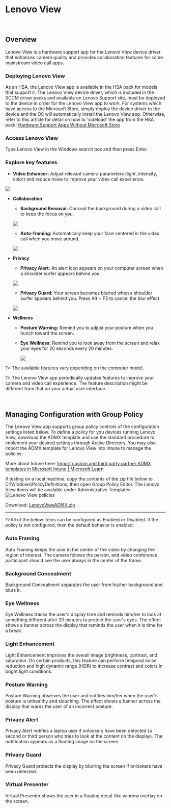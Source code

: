 # Lenovo View
<br>

## Overview

Lenovo View is a hardware support app for the Lenovo View device driver that enhances camera quality and provides collaboration features for some mainstream video call apps.

### Deploying Lenovo View
As an HSA, the Lenovo View app is available in the HSA pack for models that support it. The Lenovo View device driver, which is included in the SCCM driver packs and available on Lenovo Support site, must be deployed to the device in order for the Lenovo View app to work. For systems which have access to the Microsoft Store, simply deploy the device driver to the device and the OS will automatically install the Lenovo View app. Otherwise, refer to this article for detail on how to 'sideload' the app from the HSA pack: [Hardware Support Apps Without Microsoft Store](https://blog.lenovocdrt.com/#/2020/hsa-1)

### Access Lenovo View
Type Lenovo View in the Windows search box and then press Enter.

### Explore key features

- **Video Enhancer:** Adjust relevant camera parameters (light, intensity, color) and reduce noise to improve your video call experience.

![](../img/guides/view/Video_Enhancer.jpg)


- **Collaboration**
	- **Background Removal:** Conceal the background during a video call to keep the focus on you.

	![](../img/guides/view/Background_Removal.jpg)

	- **Auto-framing:** Automatically keep your face centered in the video call when you move around.

	![](../img/guides/view/Auto-Framing.jpg)

- **Privacy**
	- **Privacy Alert:** An alert icon appears on your computer screen when a shoulder surfer appears behind you.

	![](../img/guides/view/Privacy_Alert_2023.jpg)

	- **Privacy Guard:** Your screen becomes blurred when a shoulder surfer appears behind you. Press Alt + F2 to cancel the blur effect.

	![](../img/guides/view/Privacy_Guard.jpg)

- **Wellness**
	- **Posture Warning:** Remind you to adjust your posture when you hunch toward the screen.
	- **Eye Wellness:** Remind you to look away from the screen and relax your eyes for 20 seconds every 20 minutes.

		![](../img/guides/view/a_temp_digital_wellness_2023.jpg)

?> The available features vary depending on the computer model.

?> The Lenovo View app periodically updates features to improve your camera and video call experience. The feature description might be different from that on your actual user interface.

<br>

## Managing Configuration with Group Policy

The Lenovo View app supports group policy controls of the configuration settings listed below. To define a policy for you devices running Lenovo View, download the ADMX template and use the standard procedure to implement your desired settings through Active Directory.  You may also import the ADMX template for Lenovo View into Intune to manage the policies.

More about Intune here: [Import custom and third party partner ADMX templates in Microsoft Intune | Microsoft Learn](https://learn.microsoft.com/en-us/mem/intune/configuration/administrative-templates-import-custom)

If testing on a local machine, copy the contents of the zip file below to C:\Windows\PolicyDefinitions, then open Group Policy Editor. The Lenovo View items will be available under Administrative Templates.
![Lenovo View policies](../img/guides/view/gpedit.png)

Download:  [LenovoViewADMX.zip](https://download.lenovo.com/cdrt/tools/LenovoViewADMX.zip)

<hr>

?>All of the below items can be configured as Enabled or Disabled.  If the policy is not configured, then the default behavior is enabled.

### Auto Framing
Auto Framing keeps the user in the center of the video by changing the region of interest. The camera follows the person, and video conference participant should see the user always in the center of the frame.

### Background Concealment
Background Concealment separates the user from his/her background and blurs it.

### Eye Wellness
Eye Wellness tracks the user's display time and reminds him/her to look at something different after 20 minutes to protect the user's eyes. The effect shows a banner across the display that reminds the user when it is time for a break.

### Light Enhancement
Light Enhancement improves the overall image brightness, contrast, and saturation. On certain products, this feature can perform temporal noise reduction and high dynamic range (HDR) to increase contrast and colors in bright light conditions.

### Posture Warning
Posture Warning observes the user and notifies him/her when the user's posture is unhealthy and slouching. The effect shows a banner across the display that warns the user of an incorrect posture.

### Privacy Alert
Privacy Alert notifies a laptop user if onlookers have been detected (a second or third person who tries to look at the content on the display). The notification appears as a floating image on the screen.

### Privacy Guard
Privacy Guard protects the display by blurring the screen if onlookers have been detected.

### Virtual Presenter
Virtual Presenter shows the user in a floating decal-like window overlay on the screen.
